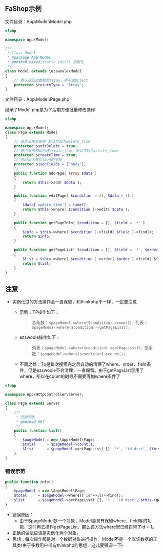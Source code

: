 ## FaShop示例

文件目录：App\Model\Model.php

```php
<?php

namespace App\Model;

/**
 * Class Model
 * @package App\Model
 * @method mixed|static init() 实例化
 */
class Model extends \ezswoole\Model
{
    // 默认返回的数据为array，而不是Object
	protected $returnType = 'Array';
}
```

文件目录：App\Model\Page.php

继承了Model.php是为了后期方便批量修改操作

```php
<?php

namespace App\Model;
class Page extends Model
{
    // 是否采用软删除 默认字段为delete_time
	protected $softDelete = true; 
    // 是否采用自动创建create_time 默认字段为create_time
	protected $createTime = true;
    // 自动出入转化json的字段
	protected $jsonFields = ['body'];
	//
	public function addPage( array $data )
	{
		return $this->add( $data );
	}

	public function editPage( $condition = [], $data = [] )
	{
		$data['update_time'] = time();
		return $this->where( $condition )->edit( $data );
	}

	public function getPageInfo( $condition = [], $field = '*' )
	{
		$info = $this->where( $condition )->field( $field )->find();
		return $info;
	}

	public function getPageList( $condition = [], $field = '*', $order = 'id desc', $page = [1, 10] )
	{
		$list = $this->where( $condition )->order( $order )->field( $field )->page( $page )->select();
		return $list;
	}
}
```

## 注意

- 实例化过的方法操作会一直保留，和thinkphp不一样，一定要注意

  - 示例：TP操作如下：

    > 总条数：`$pageModel->where($condition)->count();`
    > 列表：`$pageModel->where($condition)->getPageList();`

  - ezswoole操作如下：

    > 列表：`$pageModel->where($condition)->getPageList();`
    > 总条数：`$pageModel->where($condition)->count();`

  - 不同之处：Tp是每次搜索完之后自动的清理了where、order、field条件，但是ezswoole不会清理，一直保留。由于getPageList里用了where，所以在count的时候不需要再加where条件了

```php
<?php

namespace App\HttpController\Server;

class Page extends Server
{
	/**
	 * 页面列表
	 * @method GET
	 */
	public function list()
	{
        $pageModel = new \App\Model\Page;
        $total     = $pageModel->count();
        $list      = $pageModel->getPageList( [], '*', 'id desc', $this->getPageLimit() );
	}
}
```

### 错误示范

```php
public function info()
{
    $pageModel = new \App\Model\Page;
    $total     = $pageModel->where(['id'=>1])->find();
    $list      = $pageModel->getPageList( [], '*', 'id desc', $this->getPageLimit() );
}
```

- 错误原因：
  - 由于$pageModel是一个对象，Model类具有保留where、field等的功能，这时再去操作getPageList，那么该方法where里已经自带了id = 1。
- 正确的做法应该是实例化两个对象。
- 思想：每次操作都是对一个数据对象进行操作，Model不是一个查询数据的工具类(由于多数用户带有thinkphp的思想，这儿要强调一下)